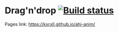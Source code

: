# Drag'n'drop [![Build status](https://ci.appveyor.com/api/projects/status/nlyabcpcb63rhphk?svg=true)](https://ci.appveyor.com/project/kxrxll/ahj-anim)

Pages link: https://kxrxll.github.io/ahj-anim/
